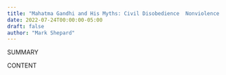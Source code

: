 ```yaml
---
title: "Mahatma Gandhi and His Myths: Civil Disobedience  Nonviolence  and Satyagraha in the Real World (Plus Why It's Gandhi  Not Ghandi)"
date: 2022-07-24T00:00:00-05:00
draft: false
author: "Mark Shepard"
---
```


SUMMARY

<!--more-->

CONTENT